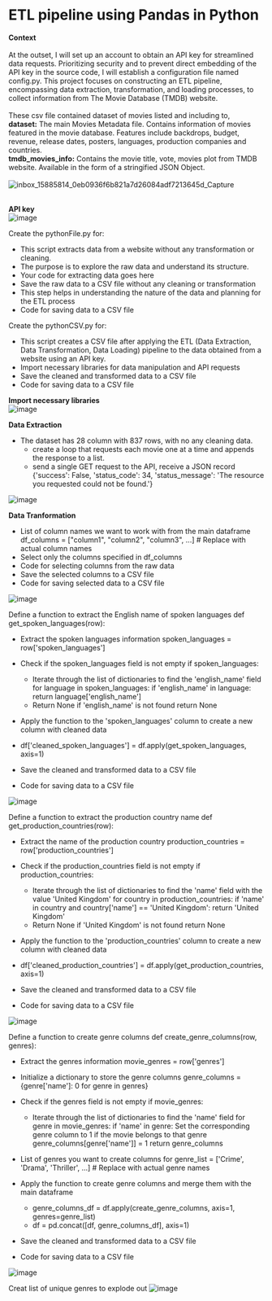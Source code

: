 # ETL pipeline using Pandas in Python

<b>Context</b><br><br>
At the outset, I will set up an account to obtain an API key for streamlined data requests. Prioritizing security and to prevent direct embedding of the API key in the source code, I will establish a configuration file named config.py. This project focuses on constructing an ETL pipeline, encompassing data extraction, transformation, and loading processes, to collect information from The Movie Database (TMDB) website.
<br><br>
These csv file contained dataset of movies listed and including to, <br>
<b>dataset:</b> The main Movies Metadata file. Contains information of movies featured in the movie database. Features include backdrops, budget, revenue, release dates, posters, languages, production companies and countries.<br>
<b>tmdb_movies_info:</b> Contains the movie title, vote, movies plot from TMDB website. Available in the form of a stringified JSON Object.
<br><br>
![inbox_15885814_0eb0936f6b821a7d26084adf7213645d_Capture](https://github.com/Kanangnut/ETL-pipeline-using-Pandas-in-Python/assets/130201193/ccdf51a9-b89d-4a92-8a8d-7d51706eb2dc)
<br><br>

<b>API key</b><br>
![image](https://github.com/Kanangnut/ETL-pipeline-using-Pandas-in-Python/assets/130201193/8bcff468-0d7c-4680-b9a9-35f10dc72b49)

Create the pythonFile.py for:
 - This script extracts data from a website without any transformation or cleaning.
 - The purpose is to explore the raw data and understand its structure.
 - Your code for extracting data goes here
 - Save the raw data to a CSV file without any cleaning or transformation
 - This step helps in understanding the nature of the data and planning for the ETL process
 - Code for saving data to a CSV file

Create the pythonCSV.py for:
 - This script creates a CSV file after applying the ETL (Data Extraction, Data Transformation, Data Loading) pipeline to the data obtained from a website using an API key.
 - Import necessary libraries for data manipulation and API requests
 - Save the cleaned and transformed data to a CSV file
 - Code for saving data to a CSV file

<b>Import necessary libraries</b><br>
![image](https://github.com/Kanangnut/ETL-pipeline-using-Pandas-in-Python/assets/130201193/e65568dd-b7fc-4ebb-93b8-7822bda4b8a6)

<b>Data Extraction</b></br>
 - The dataset has 28 column with 837 rows, with no any cleaning data.
   - create a loop that requests each movie one at a time and appends the response to a list.
   - send a single GET request to the API, receive a JSON record
{'success': False, 'status_code': 34, 'status_message': 'The resource you requested could not be found.'}

![image](https://github.com/Kanangnut/ETL-pipeline-using-Pandas-in-Python/assets/130201193/a7cf7e76-b5d7-40e1-84c5-4257c360116a)

<b>Data Tranformation</b><br>
 - List of column names we want to work with from the main dataframe df_columns = ["column1", "column2", "column3", ...] # Replace with actual column names
 - Select only the columns specified in df_columns
 - Code for selecting columns from the raw data
 - Save the selected columns to a CSV file
 - Code for saving selected data to a CSV file

![image](https://github.com/Kanangnut/ETL-pipeline-using-Pandas-in-Python/assets/130201193/e875affb-ce04-4c3b-bfcf-1322aad6225a)

Define a function to extract the English name of spoken languages def get_spoken_languages(row):
 - Extract the spoken languages information spoken_languages = row['spoken_languages']
 - Check if the spoken_languages field is not empty if spoken_languages:

    - Iterate through the list of dictionaries to find the 'english_name' field for language in spoken_languages: if 'english_name' in language:
        return language['english_name']
    - Return None if 'english_name' is not found return None

 - Apply the function to the 'spoken_languages' column to create a new column with cleaned data
 - df['cleaned_spoken_languages'] = df.apply(get_spoken_languages, axis=1)
 - Save the cleaned and transformed data to a CSV file
 - Code for saving data to a CSV file

![image](https://github.com/Kanangnut/ETL-pipeline-using-Pandas-in-Python/assets/130201193/b806f6a5-aaaf-4ad1-a737-964b039992bd)

Define a function to extract the production country name def get_production_countries(row):
 - Extract the name of the production country production_countries = row['production_countries']
 - Check if the production_countries field is not empty if production_countries:
   
    - Iterate through the list of dictionaries to find the 'name' field with the value 'United Kingdom' for country in production_countries: if 'name' in country and country['name'] == 'United Kingdom':
        return 'United Kingdom'
    - Return None if 'United Kingdom' is not found return None

- Apply the function to the 'production_countries' column to create a new column with cleaned data
- df['cleaned_production_countries'] = df.apply(get_production_countries, axis=1)
- Save the cleaned and transformed data to a CSV file
- Code for saving data to a CSV file
  
![image](https://github.com/Kanangnut/ETL-pipeline-using-Pandas-in-Python/assets/130201193/bb4cc990-9e9d-48a0-b1e8-c0ba30f6dad2)

Define a function to create genre columns def create_genre_columns(row, genres):
 - Extract the genres information movie_genres = row['genres']
 - Initialize a dictionary to store the genre columns genre_columns = {genre['name']: 0 for genre in genres}
 - Check if the genres field is not empty if movie_genres:
   - Iterate through the list of dictionaries to find the 'name' field for genre in movie_genres: if 'name' in genre:
       Set the corresponding genre column to 1 if the movie belongs to that genre
     genre_columns[genre['name']] = 1
   return genre_columns

- List of genres you want to create columns for genre_list = ['Crime', 'Drama', 'Thriller', ...] # Replace with actual genre names
- Apply the function to create genre columns and merge them with the main dataframe
  - genre_columns_df = df.apply(create_genre_columns, axis=1, genres=genre_list)
  - df = pd.concat([df, genre_columns_df], axis=1)
- Save the cleaned and transformed data to a CSV file
- Code for saving data to a CSV file

![image](https://github.com/Kanangnut/ETL-pipeline-using-Pandas-in-Python/assets/130201193/6b06df68-ebb3-4e78-a56c-43f10869f661)

Creat list of unique genres to explode out
![image](https://github.com/Kanangnut/ETL-pipeline-using-Pandas-in-Python/assets/130201193/a841d069-fe5a-4fc3-95b8-594b0a5d9810)











